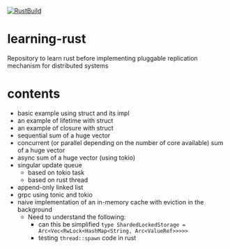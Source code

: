 [![RustBuild](https://github.com/SarthakMakhija/learning-rust/actions/workflows/build.yml/badge.svg?branch=main)](https://github.com/SarthakMakhija/learning-rust/actions/workflows/build.yml)

# learning-rust
Repository to learn rust before implementing pluggable replication mechanism for distributed systems

# contents
- basic example using struct and its impl
- an example of lifetime with struct
- an example of closure with struct
- sequential sum of a huge vector
- concurrent (or parallel depending on the number of core available) sum of a huge vector
- async sum of a huge vector (using tokio)
- singular update queue
  - based on tokio task
  - based on rust thread
- append-only linked list
- grpc using tonic and tokio
- naive implementation of an in-memory cache with eviction in the background
  - Need to understand the following: 
    - can this be simplified `type ShardedLockedStorage = Arc<Vec<RwLock<HashMap<String, Arc<ValueRef>>>>>`
    - testing `thread::spawn` code in rust